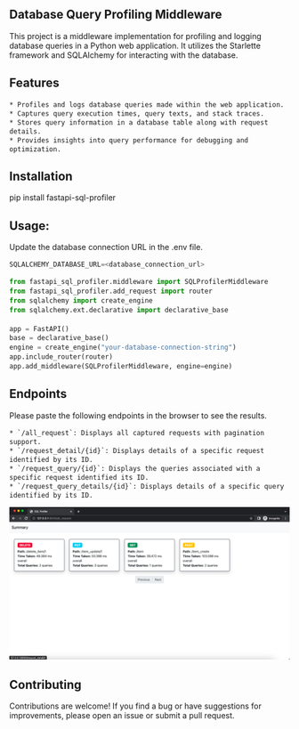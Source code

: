 ## Database Query Profiling Middleware

This project is a middleware implementation for profiling and logging database queries in a Python web application. It utilizes the Starlette framework and SQLAlchemy for interacting with the database.

## Features

    * Profiles and logs database queries made within the web application.
    * Captures query execution times, query texts, and stack traces.
    * Stores query information in a database table along with request details.
    * Provides insights into query performance for debugging and optimization.

## Installation

pip install fastapi-sql-profiler

## Usage:
Update the database connection URL in the .env file.
```python
SQLALCHEMY_DATABASE_URL=<database_connection_url>
```
```python
from fastapi_sql_profiler.middleware import SQLProfilerMiddleware
from fastapi_sql_profiler.add_request import router
from sqlalchemy import create_engine
from sqlalchemy.ext.declarative import declarative_base

app = FastAPI()
base = declarative_base()
engine = create_engine("your-database-connection-string")
app.include_router(router)
app.add_middleware(SQLProfilerMiddleware, engine=engine)
```

## Endpoints
Please paste the following endpoints in the browser to see the results.

    * `/all_request`: Displays all captured requests with pagination support.
    * `/request_detail/{id}`: Displays details of a specific request identified by its ID.
    * `/request_query/{id}`: Displays the queries associated with a specific request identified its ID.
    * `/request_query_details/{id}`: Displays details of a specific query identified by its ID.

![](https://github.com/Sarvadhi-Solutions/fastapi-sql-profiler/blob/main/doc/images/request.png)
## Contributing

Contributions are welcome! If you find a bug or have suggestions for improvements, please open an issue or submit a pull request.
